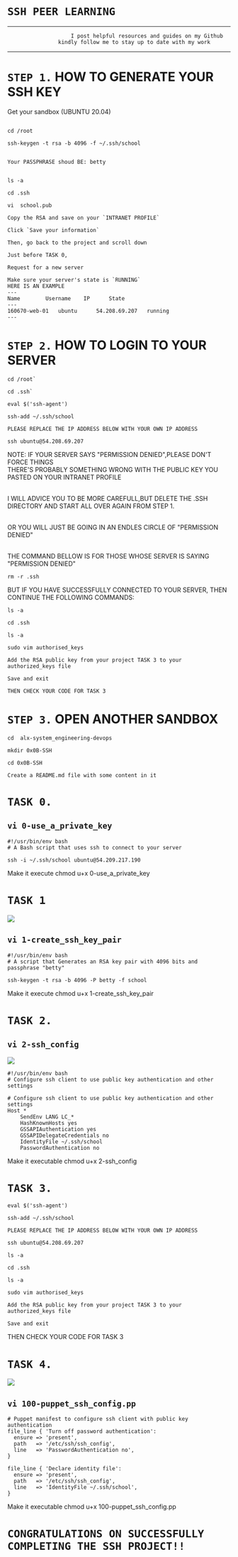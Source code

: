 # `SSH PEER LEARNING`
---
         				I post helpful resources and guides on my Github 
					kindly follow me to stay up to date with my work
					
---


# `STEP 1.` HOW TO GENERATE YOUR SSH KEY

Get your sandbox (UBUNTU 20.04)

```

cd /root

ssh-keygen -t rsa -b 4096 -f ~/.ssh/school


Your PASSPHRASE shoud BE: betty


ls -a

cd .ssh

vi  school.pub

Copy the RSA and save on your `INTRANET PROFILE`

Click `Save your information`

Then, go back to the project and scroll down

Just before TASK 0, 

Request for a new server

Make sure your server's state is `RUNNING`
HERE IS AN EXAMPLE
---
Name		Username	IP		State	
---
160670-web-01	ubuntu		54.208.69.207	running
---
```

# `STEP 2.` HOW TO LOGIN TO YOUR SERVER

```
cd /root`

cd .ssh`

eval $('ssh-agent')

ssh-add ~/.ssh/school

PLEASE REPLACE THE IP ADDRESS BELOW WITH YOUR OWN IP ADDRESS

ssh ubuntu@54.208.69.207

```
NOTE:
IF YOUR SERVER SAYS "PERMISSION DENIED",PLEASE DON'T FORCE THINGS
<br>THERE'S PROBABLY SOMETHING  WRONG WITH THE PUBLIC KEY YOU PASTED ON YOUR INTRANET PROFILE</br>

<br>I WILL ADVICE YOU TO BE MORE CAREFULL,BUT DELETE THE .SSH DIRECTORY AND START ALL OVER AGAIN FROM STEP 1.</br>

<br>OR YOU WILL JUST BE GOING IN AN ENDLES CIRCLE OF "PERMISSION DENIED"</br>

<br>THE COMMAND BELLOW IS FOR THOSE WHOSE SERVER IS SAYING "PERMISSION DENIED"</br>


`rm -r .ssh`

BUT IF YOU HAVE SUCCESSFULLY CONNECTED TO YOUR SERVER, THEN CONTINUE THE FOLLOWING COMMANDS: 

```
ls -a

cd .ssh

ls -a

sudo vim authorised_keys

Add the RSA public key from your project TASK 3 to your authorized_keys file

Save and exit

THEN CHECK YOUR CODE FOR TASK 3

```


# `STEP 3.` OPEN ANOTHER SANDBOX

```
cd  alx-system_engineering-devops

mkdir 0x0B-SSH

cd 0x0B-SSH

Create a README.md file with some content in it

```
# `TASK 0.` 
[](https://github.com/besthor/alx-system_engineering-devops/blob/master/0x0B-ssh/0-use_a_private_key)

## `vi 0-use_a_private_key`

```
#!/usr/bin/env bash
# A Bash script that uses ssh to connect to your server

ssh -i ~/.ssh/school ubuntu@54.209.217.190
```

Make it execute chmod u+x 0-use_a_private_key

# `TASK 1` 
![](https://github.com/besthor/alx-system_engineering-devops/blob/master/0x0B-ssh/1-create_ssh_key_pair)

## `vi 1-create_ssh_key_pair`

```
#!/usr/bin/env bash
# A script that Generates an RSA key pair with 4096 bits and passphrase "betty"

ssh-keygen -t rsa -b 4096 -P betty -f school
```

Make it execute chmod u+x 1-create_ssh_key_pair

# `TASK 2.`

## `vi 2-ssh_config` 
![](https://github.com/besthor/alx-system_engineering-devops/blob/master/0x0B-ssh/2-ssh_config)

```
#!/usr/bin/env bash
# Configure ssh client to use public key authentication and other settings

# Configure ssh client to use public key authentication and other settings
Host *
    SendEnv LANG LC_*
    HashKnownHosts yes
    GSSAPIAuthentication yes
    GSSAPIDelegateCredentials no
    IdentityFile ~/.ssh/school
    PasswordAuthentication no
```
Make it executable chmod u+x 2-ssh_config

# `TASK 3.`

```
eval $('ssh-agent')

ssh-add ~/.ssh/school

PLEASE REPLACE THE IP ADDRESS BELOW WITH YOUR OWN IP ADDRESS

ssh ubuntu@54.208.69.207

ls -a

cd .ssh

ls -a

sudo vim authorised_keys

Add the RSA public key from your project TASK 3 to your authorized_keys file

Save and exit

```
THEN CHECK YOUR CODE FOR TASK 3

# `TASK 4.`
![](https://github.com/besthor/alx-system_engineering-devops/blob/master/0x0B-ssh/100-puppet_ssh_config.pp)
## `vi 100-puppet_ssh_config.pp`

```
# Puppet manifest to configure ssh client with public key authentication
file_line { 'Turn off password authentication':
  ensure => 'present',
  path   => '/etc/ssh/ssh_config',
  line   => 'PasswordAuthentication no',
}

file_line { 'Declare identity file':
  ensure => 'present',
  path   => '/etc/ssh/ssh_config',
  line   => 'IdentityFile ~/.ssh/school',
}

```
Make it executable chmod u+x 100-puppet_ssh_config.pp


# `CONGRATULATIONS ON SUCCESSFULLY COMPLETING THE SSH PROJECT!!`
